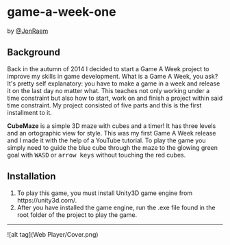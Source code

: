 # game-a-week-one
by [@JonRaem](https://twitter.com/JonRaem/)

<h2> Background </h2>
<p> Back in the autumn of 2014 I decided to start a Game A Week project to improve my skills in game development. What is a Game A Week, you ask? It's pretty self explanatory: you have to make a game in a week and release it on the last day no matter what. This teaches not only working under a time constraint but also how to start, work on and finish a project within said time constraint. My project consisted of five parts and this is the first installment to it. </p>
<p> <strong>CubeMaze</strong> is a simple 3D maze with cubes and a timer! It has three levels and an ortographic view for style. This was my first Game A Week release and I made it with the help of a YouTube tutorial. To play the game you simply need to guide the blue cube through the maze to the glowing green goal with <kbd>WASD</kbd> or <kbd>arrow keys</kbd> without touching the red cubes. </p>

<h2> Installation </h2>
<ol>
  <li> To play this game, you must install Unity3D game engine from https://unity3d.com/. </li>
  <li> After you have installed the game engine, run the .exe file found in the root folder of the project to play the game. </li>
</ol>

---

![alt tag](Web Player/Cover.png)
